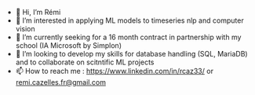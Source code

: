 - 👋 Hi, I’m Rémi
- 👀 I’m interested in applying ML models to timeseries nlp and computer vision
- 🌱 I’m currently seeking for a 16 month contract in partnership with my school (IA Microsoft by Simplon)
- 💞️ I’m looking to develop my skills for database handling (SQL, MariaDB) and to collaborate on scitntific ML projects
- 📫 How to reach me : https://www.linkedin.com/in/rcaz33/ or remi.cazelles.fr@gmail.com

<!---
RCaz33/RCaz33 is a ✨ special ✨ repository because its `README.md` (this file) appears on your GitHub profile.
You can click the Preview link to take a look at your changes.
--->
